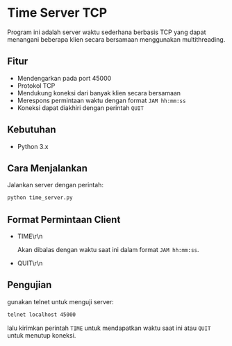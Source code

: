 # Time Server TCP

Program ini adalah server waktu sederhana berbasis TCP yang dapat menangani beberapa klien secara bersamaan menggunakan multithreading.

## Fitur

- Mendengarkan pada port 45000
- Protokol TCP
- Mendukung koneksi dari banyak klien secara bersamaan
- Merespons permintaan waktu dengan format `JAM hh:mm:ss`
- Koneksi dapat diakhiri dengan perintah `QUIT`

## Kebutuhan

- Python 3.x

## Cara Menjalankan

Jalankan server dengan perintah:

```bash
python time_server.py
```
## Format Permintaan Client 

- TIME\r\n

  Akan dibalas dengan waktu saat ini dalam format `JAM hh:mm:ss`.

- QUIT\r\n


## Pengujian

gunakan telnet untuk menguji server:

```bash
telnet localhost 45000
```
lalu kirimkan perintah `TIME` untuk mendapatkan waktu saat ini atau `QUIT` untuk menutup koneksi.
